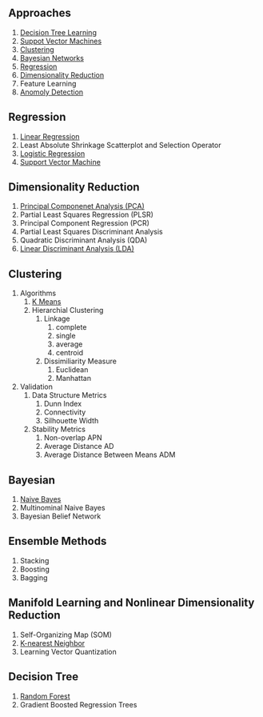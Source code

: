 ## Approaches
  1. [Decision Tree Learning](https://github.com/Hemingwai/deep-learning-toolbox/tree/master/machine-learning/anomaly-detection)
  2. [Suppot Vector Machines](https://github.com/Hemingwai/deep-learning-toolbox/tree/master/machine-learning/svm)
  3. [Clustering](https://github.com/Hemingwai/deep-learning-toolbox/tree/master/machine-learning/clustering)
  4. [Bayesian Networks](https://github.com/Hemingwai/deep-learning-toolbox/tree/master/machine-learning/bayes)
  5. [Regression](https://github.com/Hemingwai/deep-learning-toolbox/tree/master/machine-learning/classification-and-regression)
  6. [Dimensionality Reduction](https://github.com/Hemingwai/deep-learning-toolbox/tree/master/machine-learning/dimensionality-reduction)
  7. Feature Learning 
  8. [Anomoly Detection](https://github.com/Hemingwai/deep-learning-toolbox/tree/master/machine-learning/anomaly-detection)
  
## Regression 
  1. [Linear Regression](https://github.com/Hemingwai/deep-learning-toolbox/tree/master/machine-learning/classification-and-regression/Regression)
  2. Least Absolute Shrinkage Scatterplot and Selection Operator 
  3. [Logistic Regression](https://github.com/Hemingwai/deep-learning-toolbox/blob/master/machine-learning/classification-and-regression/Regression/Logistic%20Regression.ipynb)
  4. [Support Vector Machine](https://github.com/Hemingwai/deep-learning-toolbox/blob/master/machine-learning/svm/Support%20Vector%20Machines.ipynb)
  
## Dimensionality Reduction
  1. [Principal Componenet Analysis (PCA)](https://github.com/Hemingwai/deep-learning-toolbox/blob/master/machine-learning/dimensionality-reduction/Principal%20Component%20Analysis.ipynb)
  2. Partial Least Squares Regression (PLSR)
  3. Principal Component Regression (PCR)
  4. Partial Least Squares Discriminant Analysis
  5. Quadratic Discriminant Analysis (QDA)
  6. [Linear Discriminant Analysis (LDA)](https://github.com/Hemingwai/deep-learning-toolbox/blob/master/machine-learning/dimensionality-reduction/Linear%20Discrimination%20Analysis%20.ipynb)

## Clustering 
  1. Algorithms 
      1. [K Means](https://github.com/Hemingwai/deep-learning-toolbox/blob/master/machine-learning/clustering/K%20Means%20Clustering.ipynb)
      2. Hierarchial Clustering
          1. Linkage
              1. complete
              2. single
              3. average
              4. centroid
          2. Dissimiliarity Measure 
              1. Euclidean 
              2. Manhattan  
  2. Validation
      1. Data Structure Metrics
          1. Dunn Index
          2. Connectivity 
          3. Silhouette Width
      2. Stability Metrics
          1. Non-overlap APN
          2. Average Distance AD
          3. Average Distance Between Means ADM 

## Bayesian       
  1. [Naive Bayes](https://github.com/Hemingwai/deep-learning-toolbox/blob/master/machine-learning/bayes/Naive%20Bayes%20Classifier.ipynb)
  2. Multinominal Naive Bayes
  3. Bayesian Belief Network 

## Ensemble Methods
  1. Stacking 
  2. Boosting 
  3. Bagging

## Manifold Learning and Nonlinear Dimensionality Reduction
  1. Self-Organizing Map (SOM)
  2. [K-nearest Neighbor](https://github.com/Hemingwai/deep-learning-toolbox/blob/master/machine-learning/clustering/K%20Means%20Clustering.ipynb)
  3. Learning Vector Quantization
  
## Decision Tree
  1. [Random Forest](https://github.com/Hemingwai/deep-learning-toolbox/blob/master/machine-learning/decision-trees/Decision%20Trees%20and%20Random%20Forests%20in%20Python.ipynb)
  2. Gradient Boosted Regression Trees 

